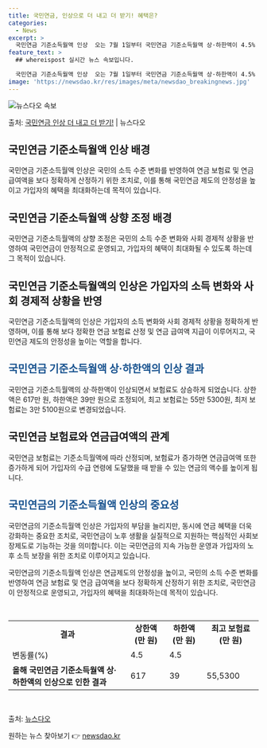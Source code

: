 ```yaml
---
title: 국민연금, 인상으로 더 내고 더 받기! 혜택은?
categories:
  - News
excerpt: >
  국민연금 기준소득월액 인상  오는 7월 1일부터 국민연금 기준소득월액 상·하한액이 4.5% 인상됩니다. 보건…
feature_text: >
  ## whereispost 실시간 뉴스 속보입니다.

  국민연금 기준소득월액 인상  오는 7월 1일부터 국민연금 기준소득월액 상·하한액이 4.5% 인상됩니다. 보건…
image: 'https://newsdao.kr/res/images/meta/newsdao_breakingnews.jpg'
---
```


![뉴스다오 속보](https://newsdao.kr/res/images/meta/newsdao_breakingnews.jpg)

<p>출처: <a href="https://newsdao.kr/4187" rel="dofollow">국민연금 인상 더 내고 더 받기!</a> | 뉴스다오</p>

<h2 data-ke-size="size26">국민연금 기준소득월액 인상 배경</h2>
국민연금 기준소득월액 인상은 국민의 소득 수준 변화를 반영하여 연금 보험료 및 연금 급여액을 보다 정확하게 산정하기 위한 조치로, 이를 통해 국민연금 제도의 안정성을 높이고 가입자의 혜택을 최대화하는데 목적이 있습니다.

<h2 data-ke-size="size26">국민연금 기준소득월액 상향 조정 배경</h2>
국민연금 기준소득월액의 상향 조정은 국민의 소득 수준 변화와 사회 경제적 상황을 반영하여 국민연금이 안정적으로 운영되고, 가입자의 혜택이 최대화될 수 있도록 하는데 그 목적이 있습니다.

<h2 data-ke-size="size26">국민연금 기준소득월액의 인상은 가입자의 소득 변화와 사회 경제적 상황을 반영</h2>
국민연금 기준소득월액의 인상은 가입자의 소득 변화와 사회 경제적 상황을 정확하게 반영하며, 이를 통해 보다 정확한 연금 보험료 산정 및 연금 급여액 지급이 이루어지고, 국민연금 제도의 안정성을 높이는 역할을 합니다.

<h2 data-ke-size="size26"><span style="color: #1a5490;">국민연금 기준소득월액 상·하한액의 인상 결과</span></h2>
국민연금 기준소득월액의 상·하한액이 인상되면서 보험료도 상승하게 되었습니다. 상한액은 617만 원, 하한액은 39만 원으로 조정되어, 최고 보험료는 55만 5300원, 최저 보험료는 3만 5100원으로 변경되었습니다.

<h2 data-ke-size="size26">국민연금 보험료와 연금급여액의 관계</h2>
국민연금 보험료는 기준소득월액에 따라 산정되며, 보험료가 증가하면 연금급여액 또한 증가하게 되어 가입자의 수급 연령에 도달했을 때 받을 수 있는 연금의 액수를 높이게 됩니다.

<h2 data-ke-size="size26"><span style="color: #1a5490;">국민연금의 기준소득월액 인상의 중요성</span></h2>
국민연금의 기준소득월액 인상은 가입자의 부담을 늘리지만, 동시에 연금 혜택을 더욱 강화하는 중요한 조치로, 국민연금이 노후 생활을 실질적으로 지원하는 핵심적인 사회보장제도로 기능하는 것을 의미합니다. 이는 국민연금의 지속 가능한 운영과 가입자의 노후 소득 보장을 위한 조치로 이루어지고 있습니다. 

국민연금의 기준소득월액 인상은 연금제도의 안정성을 높이고, 국민의 소득 수준 변화를 반영하여 연금 보험료 및 연금 급여액을 보다 정확하게 산정하기 위한 조치로, 국민연금이 안정적으로 운영되고, 가입자의 혜택을 최대화하는데 목적이 있습니다.

<p data-ke-size="size16">&nbsp;</p>

<table>
	<tbody>
		<tr>
			<td style="text-align: center; height: 17px;"><b>결과</b></td>
			<td style="text-align: center; height: 17px;"><b>상한액(만 원)</b></td>
			<td style="text-align: center; height: 17px;"><b>하한액(만 원)</b></td>
			<td style="text-align: center; height: 17px;"><b>최고 보험료(만 원)</b></td>
		</tr>
		<tr>
			<td style="height: 17px;">변동률(%)</td>
			<td style="height: 17px;">4.5</td>
			<td style="height: 17px;">4.5</td>
			<td style="height: 17px;"></td>
		</tr>
		<tr>
			<td style="height: 17px;"><b>올해 국민연금 기준소득월액 상·하한액의 인상으로 인한 결과</b></td>
			<td style="height: 17px;">617</td>
			<td style="height: 17px;">39</td>
			<td style="height: 17px;">55,5300</td>
		</tr>
	</tbody>
</table>
<p data-ke-size="size16">&nbsp;</p>

출처: [뉴스다오](https://newsdao.kr/4187) 

원하는 뉴스 찾아보기 👉 <a href="https://newsdao.kr" rel="dofollow">newsdao.kr</a>


